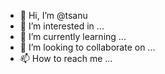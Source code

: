 - 👋 Hi, I’m @tsanu
- 👀 I’m interested in ...
- 🌱 I’m currently learning ...
- 💞️ I’m looking to collaborate on ...
- 📫 How to reach me ...

<!---
tsanu/tsanu is a ✨ special ✨ repository because its `README.md` (this file) appears on your GitHub profile.
You can click the Preview link to take a look at your changes.
--->
